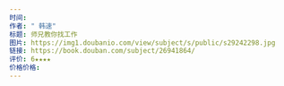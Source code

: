 ```yaml
---
时间: 
作者: " 韩速"
标题: 师兄教你找工作
图片: https://img1.doubanio.com/view/subject/s/public/s29242298.jpg
链接: https://book.douban.com/subject/26941864/
评价: 6★★★★
价格价格:
---
```

